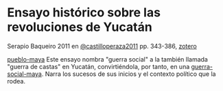 # Ensayo histórico sobre las revoluciones de Yucatán

Serapio Baqueiro 2011 en [@castilloperaza2011](@castilloperaza2011.md) pp. 343-386, [zotero](zotero://select/items/@baqueiro2011)

[pueblo-maya](pueblo-maya.md) Este ensayo nombra "guerra social" a la también llamada "guerra de castas" en Yucatán, convirtiéndola, por tanto, en una [guerra-social-maya](guerra-social-maya.md). Narra los sucesos de sus inicios y el contexto político que la rodea.
